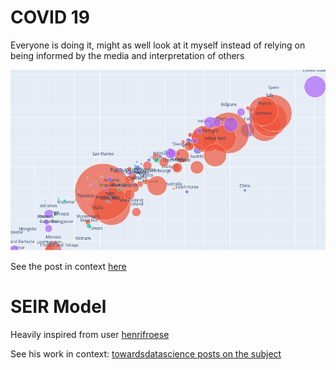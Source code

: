 # COVID 19

Everyone is doing it, might as well look at it myself instead of relying on being informed by the media and interpretation of others

![covid plot](covid.png)

See the post in context [here](https://tclack88.github.io/blog/code/2020/04/03/covid.html)


# SEIR Model

Heavily inspired from user [henrifroese](https://github.com/henrifroese)

See his work in context: [towardsdatascience posts on the subject](https://towardsdatascience.com/@hf2000510)
